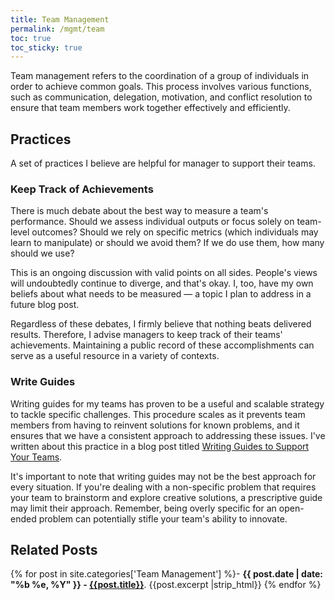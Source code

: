 ```yaml
---
title: Team Management
permalink: /mgmt/team
toc: true
toc_sticky: true
---
```


Team management refers to the coordination of a group of individuals in order to achieve common goals. This process involves various functions, such as communication, delegation, motivation, and conflict resolution to ensure that team members work together effectively and efficiently.

## Practices

A set of practices I believe are helpful for manager to support their teams.

### Keep Track of Achievements

There is much debate about the best way to measure a team's performance. Should we assess individual outputs or focus solely on team-level outcomes? Should we rely on specific metrics (which individuals may learn to manipulate) or should we avoid them? If we do use them, how many should we use?

This is an ongoing discussion with valid points on all sides. People's views will undoubtedly continue to diverge, and that's okay. I, too, have my own beliefs about what needs to be measured — a topic I plan to address in a future blog post.

Regardless of these debates, I firmly believe that nothing beats delivered results. Therefore, I advise managers to keep track of their teams' achievements. Maintaining a public record of these accomplishments can serve as a useful resource in a variety of contexts.

### Write Guides

Writing guides for my teams has proven to be a useful and scalable strategy to tackle specific challenges. This procedure scales as it prevents team members from having to reinvent solutions for known problems, and it ensures that we have a consistent approach to addressing these issues. I've written about this practice in a blog post titled [Writing Guides to Support Your Teams](/writing-guides).

It's important to note that writing guides may not be the best approach for every situation. If you're dealing with a non-specific problem that requires your team to brainstorm and explore creative solutions, a prescriptive guide may limit their approach. Remember, being overly specific for an open-ended problem can potentially stifle your team's ability to innovate.

## Related Posts

{% for post in site.categories['Team Management'] %}- <b>{{ post.date | date: "%b %e, %Y" }} - <a href="{{ site.baseurl }}{{ post.url }}">{{post.title}}</a></b>. {{post.excerpt |strip_html}}
{% endfor %}